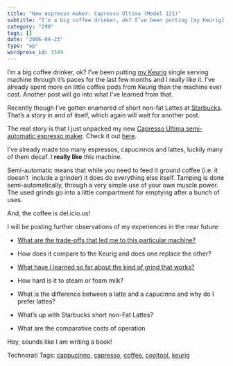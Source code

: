 ```yaml
---
title: "New espresso maker: Capresso Ultima (Model 121)"
subtitle: "I’m a big coffee drinker, ok? I’ve been putting [my Keurig](http://www.keurig.com/B50.asp?mscsid=JT5..."
category: "298"
tags: []
date: "2006-04-23"
type: "wp"
wordpress_id: 1549
---
```

I’m a big coffee drinker, ok? I’ve been putting [my Keurig](http://www.keurig.com/B50.asp?mscsid=JT5G4FGRFQFE9MS776CMNW8RE681124E) single serving machine through it’s paces for the last few months and I really like it. I’ve already spent more on little coffee pods from Keurig than the machine ever cost. Another post will go into what I’ve learned from that.

Recently though I’ve gotten enamored of short non-fat Lattes at [Starbucks](http://www.starbucks.com/default.asp?cookie%5Ftest=1). That’s a story in and of itself, which again will wait for another post.

The real story is that I just unpacked my new [Capresso Ultima semi-automatic espresso maker](http://www.capresso.com/prod_esp_ultima.html). Check it out [here](http://www.capresso.com/prod_esp_ultima.html).

I’ve already made too many espressos, capucinnos and lattes, luckily many of them decaf. I **really like** this machine. 

Semi-automatic means that while you need to feed it ground coffee (i.e. it doesn’t  include a grinder) it does do everything else itself. Tamping is done semi-automatically, through a very simple use of your own muscle power. The used grinds go into a little compartment for emptying after a bunch of uses. 

And, the coffee is del.icio.us! 

I will be posting further observations of my experiences in the near future:

- [What are the trade-offs that led me to this particular machine?](/weblogs/archives/001146.php)

- How does it compare to the Keurig and does one replace the other?

- [What have I learned so far about the kind of grind that works?](/weblogs/archives/001145.php)

- How hard is it to steam or foam milk?

- What is the difference between a latte and a capucinno and why do I prefer lattes?

- What’s up with Starbucks short non-Fat Lattes?

- What are the comparative costs of operation

Hey, sounds like I am writing a book!

Technorati Tags: [cappucinno](http://www.technorati.com/tag/cappucinno), [capresso](http://www.technorati.com/tag/capresso), [coffee](http://www.technorati.com/tag/coffee), [cooltool](http://www.technorati.com/tag/cooltool), [keurig](http://www.technorati.com/tag/keurig)